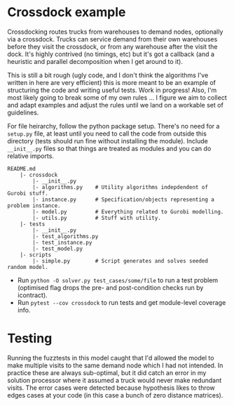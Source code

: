 
# Crossdock example

Crossdocking routes trucks from warehouses to demand nodes, optionally
via a crossdock.
Trucks can service demand from their own warehouses before they visit the crossdock, or from any warehouse after the visit the dock.
It's highly contrived (no timings, etc) but it's got a callback (and a heuristic and parallel decomposition when I get around to it).

This is still a bit rough (ugly code, and I don't think the algorithms I've written in here are very efficient) this is more meant to be an example of structuring the code and writing useful tests.
Work in progress!
Also, I'm most likely going to break some of my own rules ... I figure we aim to collect and adapt examples and adjust the rules until we land on a workable set of guidelines.

For file heirarchy, follow the python package setup.
There's no need for a `setup.py` file, at least until you need to call the code from outside this directory (tests should run fine without installing the module).
Include `__init__.py` files so that things are treated as modules and you can do relative imports.

```
README.md
    |- crossdock
        |- __init__.py
        |- algorithms.py    # Utility algorithms indepdendent of Gurobi stuff.
        |- instance.py      # Specification/objects representing a problem instance.
        |- model.py         # Everything related to Gurobi modelling.
        |- utils.py         # Stuff with utility.
    |- tests
        |- __init__.py
        |- test_algorithms.py
        |- test_instance.py
        |- test_model.py
    |- scripts
        |- simple.py        # Script generates and solves seeded random model.
```

* Run `python -O solver.py test_cases/some/file` to run a test problem (optimised flag drops the pre- and post-condition checks run by icontract).
* Run `pytest --cov crossdock` to run tests and get module-level coverage info.

# Testing

Running the fuzztests in this model caught that I'd allowed the model to make multiple visits to the same demand node which I had not intended.
In practice these are always sub-optimal, but it did catch an error in my solution processor where it assumed a truck would never make redundant visits.
The error cases were detected because hypothesis likes to throw edges cases at your code (in this case a bunch of zero distance matrices).
